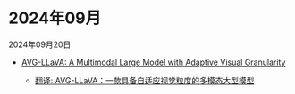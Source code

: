 # 2024年09月

2024年09月20日

- [AVG-LLaVA: A Multimodal Large Model with Adaptive Visual Granularity](2024年09月20日/AVG-LLaVA_A_Multimodal_Large_Model_with_Adaptive_Visual_Granularity.md)

    - [翻译: AVG-LLaVA：一款具备自适应视觉粒度的多模态大型模型](2024年09月20日/AVG-LLaVA_A_Multimodal_Large_Model_with_Adaptive_Visual_Granularity.md)